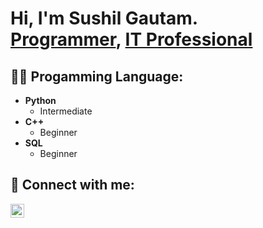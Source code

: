 <h1>Hi, I'm Sushil Gautam. <br/><a href="https://github.com/sushil-gautam">Programmer</a>, <a href="https://www.linkedin.com/in/sushil-gautam-703574388/">IT Professional</a>

<h2>👨‍💻 Progamming Language:</h2>

- <b>Python</b>
  - Intermediate 
- <b>C++</b>
  - Beginner
- <b>SQL</b>
  - Beginner

<h2> 🤳 Connect with me:</h2>

[<img align="left" alt="JoshMadakor | LinkedIn" width="22px" src="https://cdn.jsdelivr.net/npm/simple-icons@v3/icons/linkedin.svg" />][linkedin]


[linkedin]: www.linkedin.com/in/sushil-gautam-703574388

<!--


Here are some ideas to get you started:

- 🔭 I’m currently working on ...
- 🌱 I’m currently learning ...
- 👯 I’m looking to collaborate on ...
- 🤔 I’m looking for help with ...
- 💬 Ask me about ...
- 📫 How to reach me: ...
- 😄 Pronouns: ...
- ⚡ Fun fact: ...
-->
